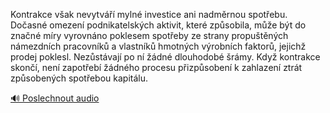 
Kontrakce však nevytváří mylné investice ani nadměrnou spotřebu. Dočasné omezení podnikatelských aktivit, které způsobila, může být do značné míry vyrovnáno poklesem spotřeby ze strany propuštěných námezdních pracovníků a vlastníků hmotných výrobních faktorů, jejichž prodej poklesl. Nezůstávají po ní žádné dlouhodobé šrámy. Když kontrakce skončí, není zapotřebí žádného procesu přizpůsobení k zahlazení ztrát způsobených spotřebou kapitálu.

[🔊 Poslechnout audio](/data/7-paragraphs/audio/chapter_102/para_010-Kontrakce-vak-nevytv-myln-investice-ani-nadm.mp3)

